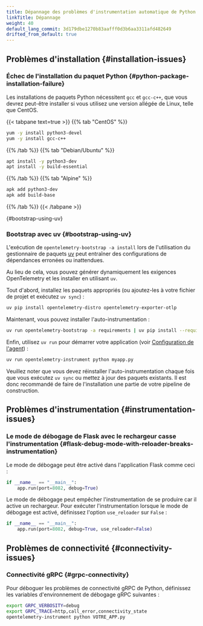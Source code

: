 ```yaml
---
title: Dépannage des problèmes d'instrumentation automatique de Python
linkTitle: Dépannage
weight: 40
default_lang_commit: 3d179dbe1270b83aafff0d3b6aa3311afd482649
drifted_from_default: true
---
```


## Problèmes d'installation {#installation-issues}

### Échec de l'installation du paquet Python {#python-package-installation-failure}

Les installations de paquets Python nécessitent `gcc` et `gcc-c++`, que vous
devrez peut-être installer si vous utilisez une version allégée de Linux, telle
que CentOS.

<!-- markdownlint-disable blanks-around-fences -->

{{< tabpane text=true >}} {{% tab "CentOS" %}}

```sh
yum -y install python3-devel
yum -y install gcc-c++
```

{{% /tab %}} {{% tab "Debian/Ubuntu" %}}

```sh
apt install -y python3-dev
apt install -y build-essential
```

{{% /tab %}} {{% tab "Alpine" %}}

```sh
apk add python3-dev
apk add build-base
```

{{% /tab %}} {{< /tabpane >}}

{#bootstrap-using-uv}

### Bootstrap avec uv {#bootstrap-using-uv}

L'exécution de `opentelemetry-bootstrap -a install` lors de l'utilisation du
gestionnaire de paquets [uv](https://docs.astral.sh/uv/) peut entraîner des
configurations de dépendances erronées ou inattendues.

Au lieu de cela, vous pouvez générer dynamiquement les exigences OpenTelemetry
et les installer en utilisant `uv`.

Tout d'abord, installez les paquets appropriés (ou ajoutez-les à votre fichier
de projet et exécutez `uv sync`) :

```sh
uv pip install opentelemetry-distro opentelemetry-exporter-otlp
```

Maintenant, vous pouvez installer l'auto-instrumentation :

```sh
uv run opentelemetry-bootstrap -a requirements | uv pip install --requirement -
```

Enfin, utilisez `uv run` pour démarrer votre application (voir
[Configuration de l'agent](/docs/zero-code/python/#configuring-the-agent)) :

```sh
uv run opentelemetry-instrument python myapp.py
```

Veuillez noter que vous devez réinstaller l'auto-instrumentation chaque fois que
vous exécutez `uv sync` ou mettez à jour des paquets existants. Il est donc
recommandé de faire de l'installation une partie de votre pipeline de
construction.

## Problèmes d'instrumentation {#instrumentation-issues}

### Le mode de débogage de Flask avec le rechargeur casse l'instrumentation {#flask-debug-mode-with-reloader-breaks-instrumentation}

Le mode de débogage peut être activé dans l'application Flask comme ceci :

```python
if __name__ == "__main__":
    app.run(port=8082, debug=True)
```

Le mode de débogage peut empêcher l'instrumentation de se produire car il active
un rechargeur. Pour exécuter l'instrumentation lorsque le mode de débogage est
activé, définissez l'option `use_reloader` sur `False` :

```python
if __name__ == "__main__":
    app.run(port=8082, debug=True, use_reloader=False)
```

## Problèmes de connectivité {#connectivity-issues}

### Connectivité gRPC {#grpc-connectivity}

Pour déboguer les problèmes de connectivité gRPC de Python, définissez les
variables d'environnement de débogage gRPC suivantes :

```sh
export GRPC_VERBOSITY=debug
export GRPC_TRACE=http,call_error,connectivity_state
opentelemetry-instrument python VOTRE_APP.py
```
